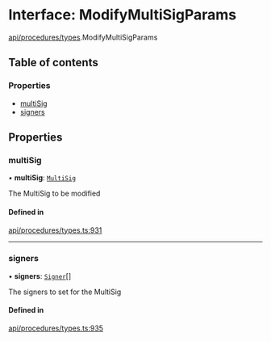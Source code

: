 # Interface: ModifyMultiSigParams

[api/procedures/types](../wiki/api.procedures.types).ModifyMultiSigParams

## Table of contents

### Properties

- [multiSig](../wiki/api.procedures.types.ModifyMultiSigParams#multisig)
- [signers](../wiki/api.procedures.types.ModifyMultiSigParams#signers)

## Properties

### multiSig

• **multiSig**: [`MultiSig`](../wiki/api.entities.MultiSig.MultiSig)

The MultiSig to be modified

#### Defined in

[api/procedures/types.ts:931](https://github.com/PolymeshAssociation/polymesh-sdk/blob/16e8c2ca/src/api/procedures/types.ts#L931)

___

### signers

• **signers**: [`Signer`](../wiki/types#signer)[]

The signers to set for the MultiSig

#### Defined in

[api/procedures/types.ts:935](https://github.com/PolymeshAssociation/polymesh-sdk/blob/16e8c2ca/src/api/procedures/types.ts#L935)
